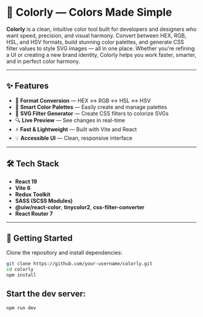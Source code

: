 # 🎨 Colorly — Colors Made Simple

**Colorly** is a clean, intuitive color tool built for developers and designers who want speed, precision, and visual harmony.
Convert between HEX, RGB, HSL, and HSV formats, build stunning color palettes, and generate CSS filter values to style SVG images — all in one place.
Whether you're refining a UI or creating a new brand identity, Colorly helps you work faster, smarter, and in perfect color harmony.

---

## ✨ Features

- 🎨 **Format Conversion** — HEX ↔ RGB ↔ HSL ↔ HSV
- 🧠 **Smart Color Palettes** — Easily create and manage palettes
- 🧪 **SVG Filter Generator** — Create CSS filters to colorize SVGs
- 🔍 **Live Preview** — See changes in real-time
- ⚡ **Fast & Lightweight** — Built with Vite and React
- 💡 **Accessible UI** — Clean, responsive interface

---

## 🛠️ Tech Stack

- **React 19**
- **Vite 6**
- **Redux Toolkit**
- **SASS (SCSS Modules)**
- **@uiw/react-color**, **tinycolor2**, **css-filter-converter**
- **React Router 7**

---

## 🚀 Getting Started

Clone the repository and install dependencies:

```bash
git clone https://github.com/your-username/colorly.git
cd colorly
npm install
```

## Start the dev server:

```bash
npm run dev
```
